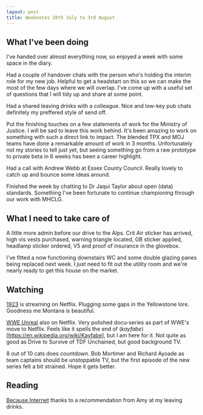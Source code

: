 ```yaml
---
layout: post
title: Weeknotes 28th July to 3rd August
---
```


## What I've been doing

I've handed over almost everything now, so enjoyed a week with some space in the diary.

Had a couple of handover chats with the person who's holding the interim role for my new job. Helpful to get a headstart on this so we can make the most of the few days where we will overlap. I've come up with a useful set of questions that I will tidy up and share at some point.

Had a shared leaving drinks with a colleague. Nice and low-key pub chats definitely my preffered style of send off.

Put the finishing touches on a few statements of work for the Ministry of Justice. I will be sad to leave this work behind. It's been amazing to work on something with such a direct link to impact. The blended TPX and MOJ teams have done a remarkable amount of work in 3 months. Unfortunately not my stories to tell just yet, but seeing something go from a raw prototype to private beta in 6 weeks has been a career highlight.

Had a call with Andrew Webb at Essex County Council. Really lovely to catch up and bounce some ideas around.

Finished the week by chatting to Dr Jaqui Taylor about open (data) standards. Something I've been fortunate to continue championing through our work with MHCLG.

## What I need to take care of

A little more admin before our drive to the Alps. Crit Air sticker has arrived, high vis vests purchased, warning triangle located, GB sticker applied, headlamp sticker ordered, V5 and proof of insurance in the glovebox.

I've fitted a now functioning downstairs WC and some double glazing panes being replaced next week. I *just* need to fit out the utility room and we're nearly ready to get this house on the market.

## Watching

[1923](https://www.imdb.com/title/tt18335752/) is streaming on Netflix. Plugging some gaps in the Yellowstone lore. Goodness me Montana is beautiful.

[WWE Unreal](https://www.netflix.com/gb/title/81928921) also on Netflix. Very polished docu-series as part of WWE's move to Netflix. Feels like it spells the end of (*kayfabe*)[https://en.wikipedia.org/wiki/Kayfabe], but I am here for it. Not quite as good as Drive to Survive of TDF Unchained, but good background TV.

8 out of 10 cats does countdown. Bob Mortimer and Richard Ayoade as team captains should be unstoppable TV, but the first episode of the new series felt a bit strained. Hope it gets better.

## Reading

[Because Internet](https://gretchenmcculloch.com/book/) thanks to a recommendation from Amy at my leaving drinks.